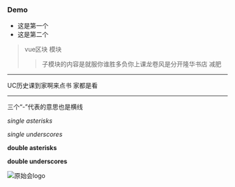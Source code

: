 ### Demo

* 这是第一个
* 这是第二个

> vue区块
> 模块
>> 子模块的内容是就服你谁胜多负你上课龙卷风是分开隆华书店
减肥
***
UC历史课到家啊来点书
家都是看 

- - -

三个“-”代表的意思也是横线

*single asterisks*

_single underscores_

**double asterisks**

__double underscores__


![原始会logo](http://yshs4.ncfstatic.com/v5/images/logo.png)
